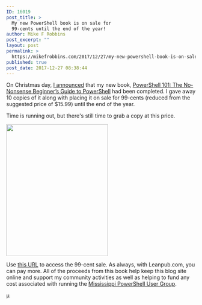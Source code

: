 ```yaml
---
ID: 16019
post_title: >
  My new PowerShell book is on sale for
  99-cents until the end of the year!
author: Mike F Robbins
post_excerpt: ""
layout: post
permalink: >
  https://mikefrobbins.com/2017/12/27/my-new-powershell-book-is-on-sale-for-99-cents-until-the-end-of-the-year/
published: true
post_date: 2017-12-27 08:38:44
---
```

On Christmas day, <a href="http://mikefrobbins.com/2017/12/25/merry-christmas-im-giving-away-10-free-copies-of-my-powershell-101-book/" target="_blank" rel="noopener">I announced</a> that my new book, <a href="https://leanpub.com/powershell101/c/ZHf6zIL1Y668" target="_blank" rel="noopener">PowerShell 101: The No-Nonsense Beginner’s Guide to PowerShell</a> had been completed. I gave away 10 copies of it along with placing it on sale for 99-cents (reduced from the suggested price of $15.99) until the end of the year.

Time is running out, but there's still time to grab a copy at this price.

<a href="https://leanpub.com/powershell101/c/ZHf6zIL1Y668" target="_blank" rel="noopener"><img class="alignnone size-full wp-image-16030" src="http://mikefrobbins.com/wp-content/uploads/2017/12/cover_270x350.png" alt="" width="270" height="350" /></a>

Use <a href="https://leanpub.com/powershell101/c/ZHf6zIL1Y668" target="_blank" rel="noopener">this URL</a> to access the 99-cent sale. As always, with Leanpub.com, you can pay more. All of the proceeds from this book help keep this blog site online and support my community activities as well as helping to fund any cost associated with running the <a href="http://mspsug.com/" target="_blank" rel="noopener">Mississippi PowerShell User Group</a>.

µ